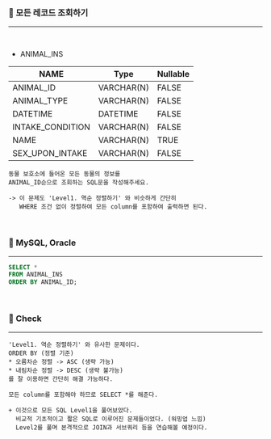 ### 📖 모든 레코드 조회하기
---

<br>

* ANIMAL_INS

|NAME|Type|Nullable|
|---|---|---|
|ANIMAL_ID|VARCHAR(N)|FALSE|
|ANIMAL_TYPE|VARCHAR(N)|FALSE|
|DATETIME|DATETIME|FALSE|
|INTAKE_CONDITION|VARCHAR(N)|FALSE|
|NAME|VARCHAR(N)|TRUE|
|SEX_UPON_INTAKE|VARCHAR(N)|FALSE|

```
동물 보호소에 들어온 모든 동물의 정보를 
ANIMAL_ID순으로 조회하는 SQL문을 작성해주세요. 

-> 이 문제도 'Level1. 역순 정렬하기' 와 비슷하게 간단히
   WHERE 조건 없이 정렬하여 모든 column를 포함하여 출력하면 된다.
```

<br>

### 📖 MySQL, Oracle
---
```SQL
SELECT * 
FROM ANIMAL_INS 
ORDER BY ANIMAL_ID;
```

<br>

### 📖 Check
---
```
'Level1. 역순 정렬하기' 와 유사한 문제이다.
ORDER BY (정렬 기준)
* 오름차순 정렬 -> ASC (생략 가능)
* 내림차순 정렬 -> DESC (생략 불가능)
를 잘 이용하면 간단히 해결 가능하다.

모든 column를 포함해야 하므로 SELECT *를 해준다.

+ 이것으로 모든 SQL Level1을 풀어보았다.
  비교적 기초적이고 짧은 SQL로 이루어진 문제들이었다. (워밍업 느낌)
  Level2를 풀며 본격적으로 JOIN과 서브쿼리 등을 연습해볼 예정이다.

```